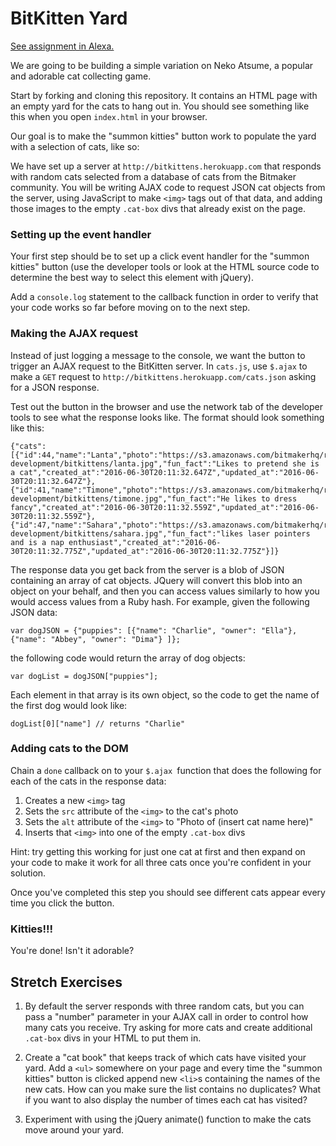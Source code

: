 # BitKitten Yard
[See assignment in Alexa.](https://alexa.bitmaker.co/wdi/67/assignments/2057/latest)

We are going to be building a simple variation on Neko Atsume, a popular and adorable cat collecting game.

Start by forking and cloning this repository. It contains an HTML page with an empty yard for the cats to hang out in. You should see something like this when you open `index.html` in your browser.

Our goal is to make the "summon kitties" button work to populate the yard with a selection of cats, like so:

We have set up a server at `http://bitkittens.herokuapp.com` that responds with random cats selected from a database of cats from the Bitmaker community. You will be writing AJAX code to request JSON cat objects from the server, using JavaScript to make `<img>` tags out of that data, and adding those images to the empty `.cat-box` divs that already exist on the page.

### Setting up the event handler

Your first step should be to set up a click event handler for the "summon kitties" button (use the developer tools or look at the HTML source code to determine the best way to select this element with jQuery).

Add a `console.log` statement to the callback function in order to verify that your code works so far before moving on to the next step.

### Making the AJAX request

Instead of just logging a message to the console, we want the button to trigger an AJAX request to the BitKitten server. In `cats.js`, use `$.ajax` to make a `GET` request to `http://bitkittens.herokuapp.com/cats.json` asking for a JSON response.

Test out the button in the browser and use the network tab of the developer tools to see what the response looks like. The format should look something like this:

```
{"cats": [{"id":44,"name":"Lanta","photo":"https://s3.amazonaws.com/bitmakerhq/resources/web-development/bitkittens/lanta.jpg","fun_fact":"Likes to pretend she is a cat","created_at":"2016-06-30T20:11:32.647Z","updated_at":"2016-06-30T20:11:32.647Z"},{"id":41,"name":"Timone","photo":"https://s3.amazonaws.com/bitmakerhq/resources/web-development/bitkittens/timone.jpg","fun_fact":"He likes to dress fancy","created_at":"2016-06-30T20:11:32.559Z","updated_at":"2016-06-30T20:11:32.559Z"},{"id":47,"name":"Sahara","photo":"https://s3.amazonaws.com/bitmakerhq/resources/web-development/bitkittens/sahara.jpg","fun_fact":"likes laser pointers and is a nap enthusiast","created_at":"2016-06-30T20:11:32.775Z","updated_at":"2016-06-30T20:11:32.775Z"}]}
```

The response data you get back from the server is a blob of JSON containing an array of cat objects. JQuery will convert this blob into an object on your behalf, and then you can access values similarly to how you would access values from a Ruby hash. For example, given the following JSON data:

```
var dogJSON = {"puppies": [{"name": "Charlie", "owner": "Ella"}, {"name": "Abbey", "owner": "Dima"} ]};
```

the following code would return the array of dog objects:

```
var dogList = dogJSON["puppies"];
```

Each element in that array is its own object, so the code to get the name of the first dog would look like:

```
dogList[0]["name"] // returns "Charlie"
```

### Adding cats to the DOM
Chain a `done` callback on to your `$.ajax `function that does the following for each of the cats in the response data:

1. Creates a new `<img>` tag
2. Sets the `src` attribute of the `<img>` to the cat's photo
3. Sets the `alt` attribute of the `<img>` to "Photo of (insert cat name here)"
4. Inserts that `<img>` into one of the empty `.cat-box` divs

Hint: try getting this working for just one cat at first and then expand on your code to make it work for all three cats once you're confident in your solution.

Once you've completed this step you should see different cats appear every time you click the button.

### Kitties!!!
You're done! Isn't it adorable?

## Stretch Exercises
1. By default the server responds with three random cats, but you can pass a "number" parameter in your AJAX call in order to control how many cats you receive. Try asking for more cats and create additional `.cat-box` divs in your HTML to put them in.

2. Create a "cat book" that keeps track of which cats have visited your yard. Add a `<ul>` somewhere on your page and every time the "summon kitties" button is clicked append new `<li>`s containing the names of the new cats. How can you make sure the list contains no duplicates? What if you want to also display the number of times each cat has visited?

3. Experiment with using the jQuery animate() function to make the cats move around your yard.
